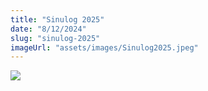```yaml
---
title: "Sinulog 2025"
date: "8/12/2024"
slug: "sinulog-2025"
imageUrl: "assets/images/Sinulog2025.jpeg"
---
```


[![](https://i0.wp.com/santonino-nz.org/wp-content/uploads/2024/12/Sinulog2025.jpeg?resize=732%2C1024&ssl=1)](https://i0.wp.com/santonino-nz.org/wp-content/uploads/2024/12/Sinulog2025.jpeg?ssl=1)